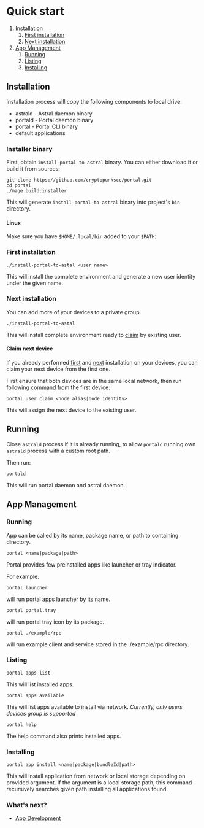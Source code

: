 # Quick start

1. [Installation](#Installation)
   1. [First installation](#first-installation)
   2. [Next installation](#next-installation)
2. [App Management](#app-management)
   1. [Running](#running)
   2. [Listing](#listing)
   3. [Installing](#installing)

## Installation

Installation process will copy the following components to local drive:
* astrald - Astral daemon binary
* portald - Portal daemon binary
* portal - Portal CLI binary
* default applications

### Installer binary

First, obtain `install-portal-to-astral` binary. You can either download it or build it from sources:

```shell
git clone https://github.com/cryptopunkscc/portal.git
cd portal
./mage build:installer
```

This will generate `install-portal-to-astral` binary into project's `bin` directory.

#### Linux

Make sure you have `$HOME/.local/bin` added to your `$PATH`:

### First installation

```shell
./install-portal-to-astal <user name>
```

This will install the complete environment and generate a new user identity under the given name. 

### Next installation

You can add more of your devices to a private group.

```shell
./install-portal-to-astal
```

This will install complete environment ready to [claim](#claim-next-device) by existing user.

#### Claim next device

If you already performed [first](#first-installation) and [next](#first-installation) installation on your devices, you can claim your next device from the first one. 

First ensure that both devices are in the same local network, then run following command from the first device:

```shell
portal user claim <node alias|node identity>
```

This will assign the next device to the existing user.

## Running

Close `astrald` process if it is already running, to allow `portald` running own `astrald` process with a custom root path.

Then run: 
```shell
portald
```

This will run portal daemon and astral daemon.

## App Management

### Running

App can be called by its name, package name, or path to containing directory.

```shell
portal <name|package|path>
```

Portal provides few preinstalled apps like launcher or tray indicator. 

For example:

```shell
portal launcher
```

will run portal apps launcher by its name.

```shell
portal portal.tray
```

will run portal tray icon by its package.

```shell
portal ./example/rpc
```

will run example client and service stored in the ./example/rpc directory.

### Listing

```shell
portal apps list
```

This will list installed apps. 

```shell
portal apps available
```

This will list apps available to install via network. *Currently, only users devices group is supported*

```shell
portal help
```

The help command also prints installed apps.

### Installing

```shell
portal app install <name|package|bundleId|path>
```

This will install application from network or local storage depending on provided argument. 
If the argument is a local storage path, this command recursively searches given path installing all applications found.

### What's next?

* [App Development](./development.md)
